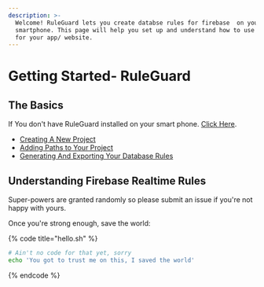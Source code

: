 ```yaml
---
description: >-
  Welcome! RuleGuard lets you create databse rules for firebase  on your
  smartphone. This page will help you set up and understand how to use RuleGuard
  for your app/ website.
---
```


# Getting Started- RuleGuard

## The Basics

If You don't have RuleGuard installed on your smart phone. [Click Here](https://www.sketchub.in).



* [Creating A New Project](creating-your-database-project.md)
* [Adding Paths to Your Project](adding-paths-to-your-project.md)
* [Generating And Exporting Your Database Rules](generating-and-exporting.md) 

## Understanding Firebase  Realtime Rules



Super-powers are granted randomly so please submit an issue if you're not happy with yours.

Once you're strong enough, save the world:

{% code title="hello.sh" %}
```bash
# Ain't no code for that yet, sorry
echo 'You got to trust me on this, I saved the world'
```
{% endcode %}



